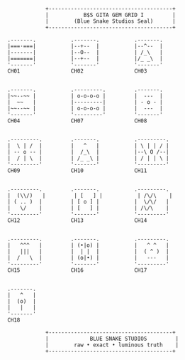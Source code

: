                     +---------------------------------------+
                    |           B$S GITA GEM GRID I         |
                    |        (Blue Snake Studios Seal)      |
                    +---------------------------------------+

        .-------.           .-------.           .-------.
        |===·===|           |--+--  |           |--^--  |
        |-------|           |--O--  |           | /_\   |
        |=======|           |--+--  |           |/_ _\  |
        '-------'           '-------'           '-------'
        CH01                CH02                CH03


        .-------.           .---------.         .-------.
        |~~--~~ |           | o-o-o-o |         |  ---  |
        |  ~~   |           |---------|         | - o - |
        |~~--~~ |           | o-o-o-o |         |  ---  |
        '-------'           '---------'         '-------'
        CH04                CH07                CH08


        .---------.         .-------.           .---------.
        |  \ | /  |         |   ^   |           | \ | | / |
        | -- o -- |         |  /_\  |           |--\ O /--|
        |  / | \  |         | /_ _\ |           | / | | \ |
        '---------'         '-------'           '---------'
        CH09                CH10                CH11


        .---------.         .-------.           .---------.
        |  (\\/)   |         | [   ] |           | /\/\    |
        | ( .. )  |         | [ o ] |           |  \/\/   |
        |   \/    |         | [   ] |           | /\/\    |
        '---------'         '-------'           '---------'
        CH12                CH13                CH14


        .---------.         .-------.           .---------.
        |   ^^^   |         | (•|o) |           |   ^ ^   |
        |   |||   |         |  | |  |           |  ( ^ )  |
        |  /   \  |         | (o|•) |           |   ---   |
        '---------'         '-------'           '---------'
        CH15                CH16                CH17


        .-------.           
        |   ^   |           
        |  (o)  |           
        |   |   |           
        '-------'           
        CH18

                    +---------------------------------------+
                    |             BLUE SNAKE STUDIOS         |
                    |        raw • exact • luminous truth    |
                    +---------------------------------------+


